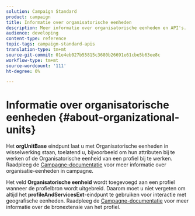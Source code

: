 ```yaml
---
solution: Campaign Standard
product: campaign
title: Informatie over organisatorische eenheden
description: Meer informatie over organisatorische eenheden en API's.
audience: developing
content-type: reference
topic-tags: campaign-standard-apis
translation-type: tm+mt
source-git-commit: 01e4eb027b55815c3680b26691e61cbe5b63ee8c
workflow-type: tm+mt
source-wordcount: '111'
ht-degree: 0%

---
```



# Informatie over organisatorische eenheden {#about-organizational-units}

Het **orgUnitBase** eindpunt laat u met Organisatorische eenheden in wisselwerking staan, toelatend u, bijvoorbeeld om hun attributen bij te werken of de Organisatorische eenheid van een profiel bij te werken. Raadpleeg de [Campagne-documentatie](https://experienceleague.adobe.com/docs/campaign-standard/using/administrating/users-and-security/organizational-units.html?lang=en#administrating) voor meer informatie over organisatie-eenheden in campagne.

Het veld **Organisatorische eenheid** wordt toegevoegd aan een profiel wanneer de profielbron wordt uitgebreid. Daarom moet u niet vergeten om altijd het **profileAndServicesExt**-eindpunt te gebruiken voor interactie met geografische eenheden. Raadpleeg de [Campagne-documentatie](https://experienceleague.adobe.com/docs/campaign-standard/using/administrating/users-and-security/organizational-units.html?lang=en#partitioning-profiles) voor meer informatie over de bronextensie van het profiel.
